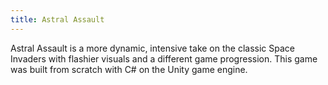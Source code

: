 ```yaml
---
title: Astral Assault
---
```

Astral Assault is a more dynamic, intensive take on the classic Space Invaders with flashier
visuals and a different game progression. This game was built from scratch with C# on the
Unity game engine.
